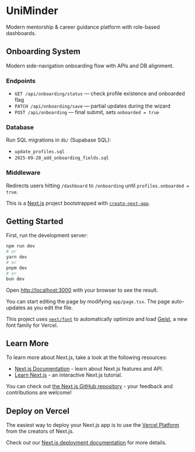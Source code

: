 # UniMinder

Modern mentorship & career guidance platform with role-based dashboards.

## Onboarding System

Modern side-navigation onboarding flow with APIs and DB alignment.

### Endpoints

- `GET /api/onboarding/status` — check profile existence and onboarded flag
- `PATCH /api/onboarding/save` — partial updates during the wizard
- `POST /api/onboarding` — final submit, sets `onboarded = true`

### Database

Run SQL migrations in `db/` (Supabase SQL):

- `update_profiles.sql`
- `2025-09-28_add_onboarding_fields.sql`

### Middleware

Redirects users hitting `/dashboard` to `/onboarding` until `profiles.onboarded = true`.

This is a [Next.js](https://nextjs.org) project bootstrapped with [`create-next-app`](https://nextjs.org/docs/app/api-reference/cli/create-next-app).

## Getting Started

First, run the development server:

```bash
npm run dev
# or
yarn dev
# or
pnpm dev
# or
bun dev
```

Open [http://localhost:3000](http://localhost:3000) with your browser to see the result.

You can start editing the page by modifying `app/page.tsx`. The page auto-updates as you edit the file.

This project uses [`next/font`](https://nextjs.org/docs/app/building-your-application/optimizing/fonts) to automatically optimize and load [Geist](https://vercel.com/font), a new font family for Vercel.

## Learn More

To learn more about Next.js, take a look at the following resources:

- [Next.js Documentation](https://nextjs.org/docs) - learn about Next.js features and API.
- [Learn Next.js](https://nextjs.org/learn) - an interactive Next.js tutorial.

You can check out [the Next.js GitHub repository](https://github.com/vercel/next.js) - your feedback and contributions are welcome!

## Deploy on Vercel

The easiest way to deploy your Next.js app is to use the [Vercel Platform](https://vercel.com/new?utm_medium=default-template&filter=next.js&utm_source=create-next-app&utm_campaign=create-next-app-readme) from the creators of Next.js.

Check out our [Next.js deployment documentation](https://nextjs.org/docs/app/building-your-application/deploying) for more details.
